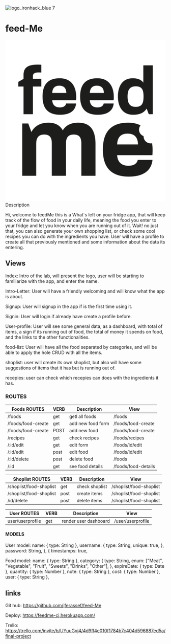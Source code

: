 ![logo_ironhack_blue 7](https://user-images.githubusercontent.com/23629340/40541063-a07a0a8a-601a-11e8-91b5-2f13e4e6b441.png)

# feed-Me

![logo_app](https://github.com/jferassef/feed-Me/blob/0da66a9333c49bf2024048f7216bc4a9a4b9b369/public/images/logo.jpg)
Description

Hi, welcome to feedMe this is a What´s left on your fridge app, that will keep track of the flow of food in your daily life, meaning the food you enter to your fridge and let you know when you are running out of it. Wait! no just that, you can also generate your own shopping list, or check some cool recipes you can do with the ingredients you have. User will have a profile to create all that previously mentioned and some information about the data its entering.

## Views

Index: Intro of the lab, will present the logo, user will be starting to familiarize with the app, and enter the name.

Intro-Letter: User will have a friendly welcoming and will know what the app is about.

Signup: User will signup in the app if is the first time using it.

Signin: User will login if already have create a profile before.

User-profile: User will see some general data, as a dashboard, with total of items, a sign if its running out of food, the total of money it spends on food, and the links to the other functionalities.

food-list: User will have all the food separated by categories, and will be able to apply the hole CRUD with all the items.

shoplist: user will create its own shoplist, but also will have some suggestions of items that it has but is running out of.

recepies: user can check which recepies can does with the ingredients it has.

### ROUTES

| Foods ROUTES       | VERB | Description       | View                |
| ------------------ | ---- | ----------------- | ------------------- |
| /foods             | get  | getl all foods    | /foods              |
| /foods/food-create | get  | add new food form | /foods/food-create  |
| /foods/food-create | POST | add new food      | /foods/food-create  |
| /recipes           | get  | check recipes     | /foods/recipes      |
| /:id/edit          | get  | edit form         | /foods/id/edit      |
| /:id/edit          | post | edit food         | /foods/id/edit      |
| /:id/delete        | post | delete food       | /foods              |
| /:id               | get  | see food details  | /foods/food-details |

| Shoplist ROUTES         | VERB | Description    | View                    |
| ----------------------- | ---- | -------------- | ----------------------- |
| /shoplist/food-shoplist | get  | check shoplist | /shoplist/food-shoplist |
| /shoplist/food-shoplist | post | create items   | /shoplist/food-shoplist |
| /id/delete              | post | delete items   | /shoplist/food-shoplist |

| User ROUTES      | VERB | Description           | View              |
| ---------------- | ---- | --------------------- | ----------------- |
| user/userprofile | get  | render user dashboard | /user/userprofile |

#### MODELS

User model:
name: { type: String },
username: {
type: String,
unique: true,
},
password: String,
},
{
timestamps: true,

Food model:
name: { type: String },
category: {
type: String,
enum: ["Meat", "Vegetable", "Fruit", "Sweets", "Drinks", "Other"],
},
expireDate: { type: Date },
quantity: { type: Number },
note: { type: String },
cost: { type: Number },
user: { type: String },

## links

Git hub: https://github.com/jferassef/feed-Me

Deploy: https://feedme-cj.herokuapp.com/

Trello: https://trello.com/invite/b/UYuuGvj4/4d9ff4e010f1784b7c404d596887ed5a/final-project
